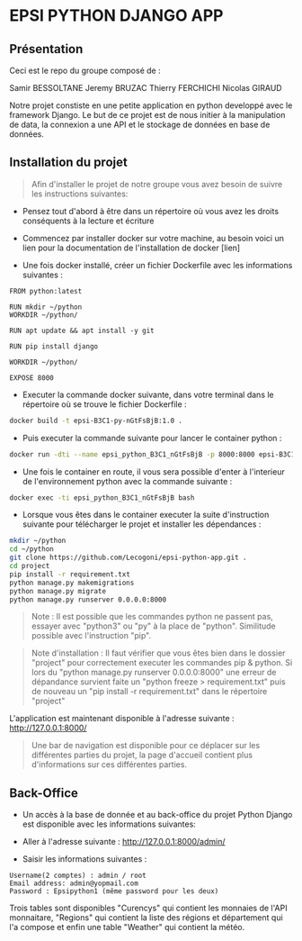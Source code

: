 # EPSI PYTHON DJANGO APP

## Présentation

Ceci est le repo du groupe composé de : 

Samir BESSOLTANE
Jeremy BRUZAC 
Thierry FERCHICHI
Nicolas GIRAUD


Notre projet constiste en une petite application en python developpé avec le framework Django. 
Le but de ce projet est de nous initier à la manipulation de data, la connexion a une API et le stockage de données en base de données.

## Installation du projet

> Afin d'installer le projet de notre groupe vous avez besoin de suivre les instructions suivantes:

- Pensez tout d'abord à être dans un répertoire où vous avez les droits conséquents à la lecture et écriture

- Commencez par installer docker sur votre machine, au besoin voici un lien pour la documentation de l'installation de docker [lien]

- Une fois docker installé, créer un fichier Dockerfile avec les informations suivantes :

```docker
FROM python:latest

RUN mkdir ~/python
WORKDIR ~/python/

RUN apt update && apt install -y git

RUN pip install django

WORKDIR ~/python/

EXPOSE 8000
```

- Executer la commande docker suivante, dans votre terminal dans le répertoire où se trouve le fichier Dockerfile :

```bash
docker build -t epsi-B3C1-py-nGtFsBjB:1.0 .
```

- Puis executer la commande suivante pour lancer le container python :

```bash
docker run -dti --name epsi_python_B3C1_nGtFsBjB -p 8000:8000 epsi-B3C1-py-nGtFsBjB:1.0
```
- Une fois le container en route, il vous sera possible d'enter à l'interieur de l'environnement python avec la commande suivante :

```bash
docker exec -ti epsi_python_B3C1_nGtFsBjB bash
```

- Lorsque vous êtes dans le container executer la suite d'instruction suivante pour télécharger le projet et installer les dépendances :

```bash
mkdir ~/python
cd ~/python
git clone https://github.com/Lecogoni/epsi-python-app.git .
cd project
pip install -r requirement.txt
python manage.py makemigrations
python manage.py migrate
python manage.py runserver 0.0.0.0:8000
```
> Note : Il est possible que les commandes python ne passent pas, essayer avec "python3" ou "py" à la place de "python". Similitude possible avec l'instruction "pip".

> Note d'installation : Il faut vérifier que vous êtes bien dans le dossier "project" pour correctement executer les commandes pip & python. Si lors du "python manage.py runserver 0.0.0.0:8000" une erreur de dépandance survient faite un "python freeze > requirement.txt" puis de nouveau un "pip install -r requirement.txt" dans le répertoire "project"

L'application est maintenant disponible à l'adresse suivante : http://127.0.0.1:8000/

> Une bar de navigation est disponible pour ce déplacer sur les différentes parties du projet, la page d'accueil contient plus d'informations sur ces différentes parties.

## Back-Office

- Un accès à la base de donnée et au back-office du projet Python Django est disponible avec les informations suivantes:

- Aller à l'adresse suivante : http://127.0.0.1:8000/admin/

- Saisir les informations suivantes :

```
Username(2 comptes) : admin / root
Email address: admin@yopmail.com
Password : Epsipython1 (même password pour les deux)
```

Trois tables sont disponibles "Curencys" qui contient les monnaies de l'API monnaitare, "Regions" qui contient la liste des régions et département qui l'a compose et enfin une table "Weather" qui contient la météo.
